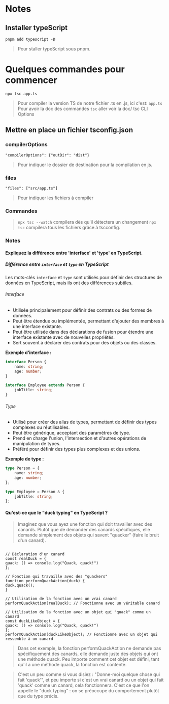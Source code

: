 # Notes

## Installer typeScript

`pnpm add typescript -D`

> Pour staller typeScript sous pnpm.

# Quelques commandes pour commencer

`npx tsc app.ts`

> Pour compiler la version TS de notre fichier .ts en .js, ici c'est: `app.ts`
> Pour avoir la doc des commandes `tsc` aller voir la doc/ tsc CLI Options

## Mettre en place un fichier tsconfig.json

### compilerOptions

`"compilerOptions": {"outDir": "dist"}`

> Pour indiquer le dossier de destination pour la compilation en js.

### files

`"files": ["src/app.ts"]`

> Pour indiquer les fichiers à compiler

### Commandes

> `npx tsc --watch` compilera dès qu'il détectera un changement
> `npx tsc` compilera tous les fichiers grâce à tscconfig.

### Notes

#### Expliquez la différence entre 'interface' et 'type' en TypeScript.

##### Différence entre `interface` et `type` en TypeScript

Les mots-clés `interface` et `type` sont utilisés pour définir des structures de données en TypeScript, mais ils ont des différences subtiles.

###### Interface

- Utilisée principalement pour définir des contrats ou des formes de données.
- Peut être étendue ou implémentée, permettant d'ajouter des membres à une interface existante.
- Peut être utilisée dans des déclarations de fusion pour étendre une interface existante avec de nouvelles propriétés.
- Sert souvent à déclarer des contrats pour des objets ou des classes.

**Exemple d'interface :**

```typescript
interface Person {
	name: string;
	age: number;
}

interface Employee extends Person {
	jobTitle: string;
}
```

###### Type

- Utilisé pour créer des alias de types, permettant de définir des types complexes ou réutilisables.
- Peut être générique, acceptant des paramètres de type.
- Prend en charge l'union, l'intersection et d'autres opérations de manipulation de types.
- Préféré pour définir des types plus complexes et des unions.

**Exemple de type :**

```typescript
type Person = {
	name: string;
	age: number;
};

type Employee = Person & {
	jobTitle: string;
};
```

#### Qu'est-ce que le "duck typing" en TypeScript ?

> Imaginez que vous ayez une fonction qui doit travailler avec des canards. Plutôt que de demander des canards spécifiques, elle demande simplement des objets qui savent "quacker" (faire le bruit d'un canard).

```

// Déclaration d'un canard
const realDuck = {
quack: () => console.log("Quack, quack!")
};

// Fonction qui travaille avec des "quackers"
function performQuackAction(duck) {
duck.quack();
}

// Utilisation de la fonction avec un vrai canard
performQuackAction(realDuck); // Fonctionne avec un véritable canard

// Utilisation de la fonction avec un objet qui "quack" comme un canard
const duckLikeObject = {
quack: () => console.log("Quack, quack!")
};
performQuackAction(duckLikeObject); // Fonctionne avec un objet qui ressemble à un canard

```

> Dans cet exemple, la fonction performQuackAction ne demande pas spécifiquement des canards, elle demande juste des objets qui ont une méthode quack. Peu importe comment cet objet est défini, tant qu'il a une méthode quack, la fonction est contente.

> C'est un peu comme si vous disiez : "Donne-moi quelque chose qui fait 'quack'", et peu importe si c'est un vrai canard ou un objet qui fait 'quack' comme un canard, cela fonctionnera. C'est ce que l'on appelle le "duck typing" : on se préoccupe du comportement plutôt que du type précis.

```

```
